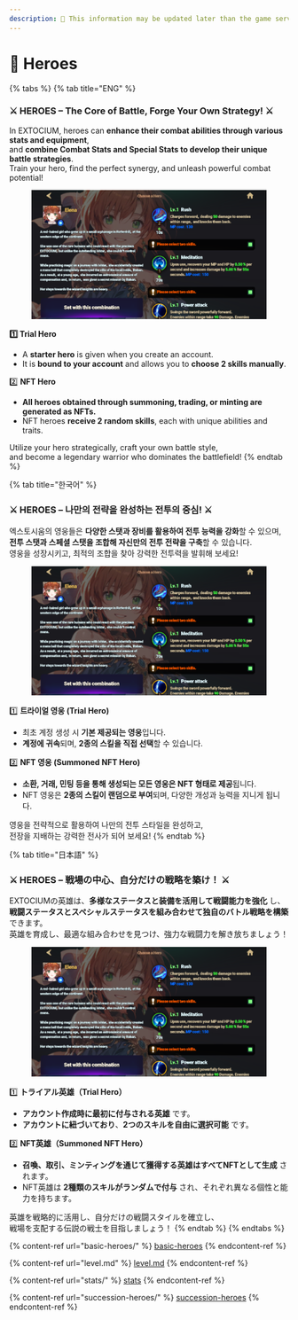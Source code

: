 ```yaml
---
description: 🛑 This information may be updated later than the game server data.
---
```


# 🤠 Heroes

{% tabs %}
{% tab title="ENG" %}
### ⚔️ **HEROES – The Core of Battle, Forge Your Own Strategy!** ⚔️

In EXTOCIUM, heroes can **enhance their combat abilities through various stats and equipment**,\
and **combine Combat Stats and Special Stats to develop their unique battle strategies**.\
Train your hero, find the perfect synergy, and unleash powerful combat potential!

<figure><img src="../../.gitbook/assets/image (808).png" alt=""><figcaption></figcaption></figure>

**1️⃣ Trial Hero**

* A **starter hero** is given when you create an account.
* It is **bound to your account** and allows you to **choose 2 skills manually**.

2️⃣ **NFT Hero**

* **All heroes obtained through summoning, trading, or minting are generated as NFTs.**
* NFT heroes **receive 2 random skills**, each with unique abilities and traits.

Utilize your hero strategically, craft your own battle style,\
and become a legendary warrior who dominates the battlefield!
{% endtab %}

{% tab title="한국어" %}
### ⚔️ **HEROES – 나만의 전략을 완성하는 전투의 중심!** ⚔️

엑스토시움의 영웅들은 **다양한 스탯과 장비를 활용하여 전투 능력을 강화**할 수 있으며,\
**전투 스탯과 스페셜 스탯을 조합해 자신만의 전투 전략을 구축**할 수 있습니다.\
영웅을 성장시키고, 최적의 조합을 찾아 강력한 전투력을 발휘해 보세요!

<figure><img src="../../.gitbook/assets/image (808).png" alt=""><figcaption></figcaption></figure>

1️⃣ **트라이얼 영웅 (Trial Hero)**

* 최초 계정 생성 시 **기본 제공되는 영웅**입니다.
* **계정에 귀속**되며, **2종의 스킬을 직접 선택**할 수 있습니다.

2️⃣ **NFT 영웅 (Summoned NFT Hero)**

* **소환, 거래, 민팅 등을 통해 생성되는 모든 영웅은 NFT 형태로 제공**됩니다.
* NFT 영웅은 **2종의 스킬이 랜덤으로 부여**되며, 다양한 개성과 능력을 지니게 됩니다.

영웅을 전략적으로 활용하여 나만의 전투 스타일을 완성하고,\
전장을 지배하는 강력한 전사가 되어 보세요!
{% endtab %}

{% tab title="日本語" %}
### ⚔️ **HEROES – 戦場の中心、自分だけの戦略を築け！** ⚔️

EXTOCIUMの英雄は、**多様なステータスと装備を活用して戦闘能力を強化** し、\
**戦闘ステータスとスペシャルステータスを組み合わせて独自のバトル戦略を構築** できます。\
英雄を育成し、最適な組み合わせを見つけ、強力な戦闘力を解き放ちましょう！

<figure><img src="../../.gitbook/assets/image (808).png" alt=""><figcaption></figcaption></figure>

1️⃣ **トライアル英雄（Trial Hero）**

* **アカウント作成時に最初に付与される英雄** です。
* **アカウントに紐づいており**、**2つのスキルを自由に選択可能** です。

2️⃣ **NFT英雄（Summoned NFT Hero）**

* **召喚、取引、ミンティングを通じて獲得する英雄はすべてNFTとして生成** されます。
* NFT英雄は **2種類のスキルがランダムで付与** され、それぞれ異なる個性と能力を持ちます。

英雄を戦略的に活用し、自分だけの戦闘スタイルを確立し、\
戦場を支配する伝説の戦士を目指しましょう！&#x20;
{% endtab %}
{% endtabs %}

{% content-ref url="basic-heroes/" %}
[basic-heroes](basic-heroes/)
{% endcontent-ref %}

{% content-ref url="level.md" %}
[level.md](level.md)
{% endcontent-ref %}

{% content-ref url="stats/" %}
[stats](stats/)
{% endcontent-ref %}

{% content-ref url="succession-heroes/" %}
[succession-heroes](succession-heroes/)
{% endcontent-ref %}
